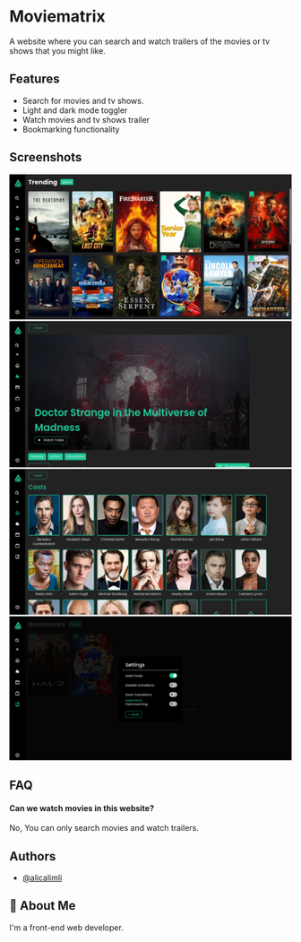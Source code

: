 # Moviematrix

A website where you can search and watch trailers
of the movies or tv shows that you might like.

## Features

- Search for movies and tv shows.
- Light and dark mode toggler
- Watch movies and tv shows trailer
- Bookmarking functionality

## Screenshots

![App Screenshot](/src/images/app-preview-one.png)
![App Screenshot](/src/images/app-preview-two.png)
![App Screenshot](/src/images/app-preview-three.png)
![App Screenshot](/src/images/app-preview-four.png)

## FAQ

#### Can we watch movies in this website?

No, You can only search movies and watch trailers.

## Authors

- [@alicalimli](https://www.github.com/alicalimli)

## 🚀 About Me

I'm a front-end web developer.
